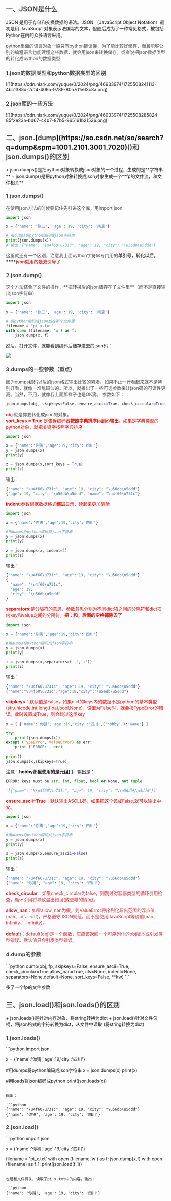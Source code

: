 <h2 id="348fd3ee"><font style="color:rgb(79, 79, 79);">一、JSON是什么</font></h2>
JSON 是用于存储和交换数据的语法。JSON （JavaScript Object Notation）最初是用 JavaScript 对象表示法编写的文本，但随后成为了一种常见格式，被包括Python在内的众多语言采用。

<font style="color:rgb(77, 77, 77);">python里面的语言对象一般只有python能读懂，为了能比较好储存，而且能够让别的编程语言也能读懂这些数据，就会用json来转换储存。或者说把json数据类型的转化成python的数据类型</font>

<h3 id="ea54d42e"><font style="color:rgb(79, 79, 79);">1.json的数据类型和python数据类型的区别</font></h3>
![](https://cdn.nlark.com/yuque/0/2024/png/46933974/1725508241113-4bc1383d-2df4-409a-9789-80a7d1e63c3a.png)

<h3 id="bd8437dd"><font style="color:rgb(79, 79, 79);">2.json库的一些方法</font></h3>
![](https://cdn.nlark.com/yuque/0/2024/png/46933974/1725508285824-85f2e23a-bd67-44b7-87b5-965161b21536.png)

<h2 id="8f0f068c"><font style="color:rgb(79, 79, 79);">二、json.</font>[<font style="color:rgb(79, 79, 79);">dump</font>](https://so.csdn.net/so/search?q=dump&spm=1001.2101.3001.7020)<font style="color:rgb(79, 79, 79);">()和json.dumps()的区别</font></h2>
+ json.dumps()是把python对象转换成json对象的一个过程，生成的是**字符串**
+ json.dump()是把python对象转换成json对象生成一个**fp的文件流，和文件相关**

<h3 id="6b16e4d3"><font style="color:rgb(79, 79, 79);">1.json.dumps()</font></h3>
<font style="color:rgb(77, 77, 77);">在使用json方法的时候要记住先引进这个库，用import json</font>

```python
import json

x = {'name': '张三', 'age': 19, 'city': '南京'}

# 用dumps将python编码成json字符串
print(json.dumps(x))
# 输出：{"name": "\u4f60\u731c", "age": 19, "city": "\u56db\u5ddd"}
```

<font style="color:rgb(77, 77, 77);">这里就还有一个区别，注意我上面python字符串专门用的</font>**<font style="color:rgb(77, 77, 77);">单引号，转化以后，</font>****<font style="color:#DF2A3F;">json就用的是双引号了</font>**

<h3 id="87c78c50"><font style="color:rgb(79, 79, 79);">2.json.dump()</font></h3>
<font style="color:rgb(77, 77, 77);">这个方法结合了文件的操作，</font>**<font style="color:rgb(77, 77, 77);">把转换后的json储存在了文件里</font>**<font style="color:rgb(77, 77, 77);">（而不是直接输出json字符串）</font>

```python
import json

x = {'name': '张三', 'age': 19, 'city': '南京'}

# 将python编码成json放在那个文件里
filename = "pi_x.txt"
with open (filename, 'w') as f:
    json.dump(x, f)
```

然后，打开文件，就能看到编码后储存进去的json码：

![](https://cdn.nlark.com/yuque/0/2024/png/46933974/1725518020132-83d34523-a3ea-4768-b727-1ef5ea2277fd.png)

<h3 id="fc61ea41"><font style="color:rgb(79, 79, 79);">3.dumps的一些参数（重点）</font></h3>
<font style="color:rgb(77, 77, 77);">因为dumps编码以后的json格式输出比较的紧凑，如果不止一行看起来就不是特别好看，就像一堆乱码似的。所以，就推出了一些可选参数来让json码的可读性更高。当然，不用，就像我上面那样子也是OK滴。  
</font><font style="color:rgb(77, 77, 77);">参数如下：</font>

```python
json.dumps(obj, skipkeys=False, ensure_ascii=True, check_circular=True, allow_nan=True, cls=None, indent=None, separators=None, encoding="utf-8", default=None, sort_keys=False, **kw)
```

**<font style="color:#DF2A3F;">obj</font>**<font style="color:rgb(77, 77, 77);">:就是你要转化成json的对象。</font>  
**<font style="color:red;">sort_keys</font>**<font style="color:red;"> </font>**<font style="color:red;">= True</font>**<font style="color:red;">:是告诉编码器</font>**<font style="color:red;">按照字典排序(a到z)输出</font>**<font style="color:red;">。如果是字典类型的python对象，就把关键字按照字典排序</font>

```python
import json

x = {'name':'你猜','age':19,'city':'四川'}
y = json.dumps(x)
print(y)

z = json.dumps(x,sort_keys = True)
print(z)
```

输出：

```python
{"name": "\u4f60\u731c", "age": 19, "city": "\u56db\u5ddd"}
{"age": 19, "city": "\u56db\u5ddd", "name": "\u4f60\u731c"}
```

**<font style="color:rgb(255, 0, 0);">indent</font>**<font style="color:rgb(255, 0, 0);">:参数根据数据格式</font>**<font style="color:rgb(255, 0, 0);">缩进</font>**<font style="color:rgb(255, 0, 0);">显示，读起来更加清晰</font>

```python
import json

x = {'name':'你猜','age':19,'city':'四川'}

#用dumps将python编码成json字符串
y = json.dumps(x)
print(y)

z = json.dumps(x, indent=2)
print(z)
```

输出：

```python
{"name": "\u4f60\u731c", "age": 19, "city": "\u56db\u5ddd"}
{
  "name": "\u4f60\u731c",
  "age": 19,
  "city": "\u56db\u5ddd"
}
```

**<font style="color:rgb(255, 0, 0);">separators</font>**<font style="color:rgb(255, 0, 0);">:是分隔符的意思，参数意思分别为不同dict项之间的分隔符和dict项内key和value之间的分隔符，</font>**<font style="color:rgb(255, 0, 0);">把：和，后面的空格都除去了</font>**

```python
import json

x = {'name':'你猜','age':19,'city':'四川'}

#用dumps将python编码成json字符串
y = json.dumps(x)
print(y)

i = json.dumps(x,separators=(',',':'))
print(i)
```

输出：

```python
{"name": "\u4f60\u731c", "age": 19, "city": "\u56db\u5ddd"}
{"name":"\u4f60\u731c","age":19,"city":"\u56db\u5ddd"}
```

**<font style="color:rgb(255, 0, 0);">skipkeys</font>**<font style="color:rgb(255, 0, 0);">：默认值是False，如果dict的keys内的数据不是python的基本类型(str,unicode,int,long,float,bool,None)，设置为False时，就会报TypeError的错误。此时设置成True，则会跳过这类key </font>

```python
x = [ {'name':'你猜','age':19,'city':'四川',('hobby',):'Game'} ]

try:
    print(json.dumps(x))
except (TypeError, ValueError) as err:
    print ('ERROR:', err)
    
print()
json.dumps(x,skipkeys=True)
```

注意：**hobby那里使用的是元组[ ]**，输出是：

```python
ERROR: keys must be str, int, float, bool or None, not tuple

'[{"name": "\\u4f60\\u731c", "age": 19, "city": "\\u56db\\u5ddd"}]'
```

**<font style="color:rgb(255, 0, 0);">ensure_ascii=True</font>**<font style="color:rgb(255, 0, 0);">：默认输出ASCLL码，如果把这个该成False,就可以输出中文。</font>

```python
import json

x = {'name':'你猜','age':19,'city':'四川'}

#用dumps将python编码成json字符串
y = json.dumps(x)
print(y)

s = json.dumps(x,ensure_ascii=False)
print(s)
```

输出：

```python
{"name": "\u4f60\u731c", "age": 19, "city": "\u56db\u5ddd"}
{"name": "你猜", "age": 19, "city": "四川"}
```

**<font style="color:#DF2A3F;">check_circular</font>**<font style="color:#DF2A3F;">：如果check_circular为false，则跳过对容器类型的循环引用检查，循环引用将导致溢出错误(或更糟的情况)。</font>

**<font style="color:#DF2A3F;">allow_nan</font>**<font style="color:#DF2A3F;">：如果allow_nan为假，则ValueError将序列化超出范围的浮点值(nan、inf、-inf)，严格遵守JSON规范，而不是使用JavaScript等价值(nan、Infinity、-Infinity)。</font>

**<font style="color:#DF2A3F;">default</font>**<font style="color:#DF2A3F;">：default(obj)是一个函数，它应该返回一个可序列化的obj版本或引发类型错误。默认值只会引发类型错误。</font>

<h3 id="3da31d22"><font style="color:rgb(79, 79, 79);">4.dump的参数</font></h3>
```python
dump(obj, fp, skipkeys=False, ensure_ascii=True, check_circular=True,allow_nan=True, cls=None, indent=None, separators=None,default=None, sort_keys=False, **kw)
```

多了一个fp的文件参数

<h2 id="172eef4c"><font style="color:rgb(79, 79, 79);">三、json.load()和json.loads()的区别</font></h2>
+ json.loads()是针对内存对象，将string转换为dict
+ json.load()针对文件句柄，将json格式的字符转换为dict，从文件中读取 (将string转换为dict)

<h3 id="1babfc6c"><font style="color:rgb(79, 79, 79);">1.json.loads()</font></h3>
```python
import json

x = {'name':'你猜','age':19,'city':'四川'}

#用dumps将python编码成json字符串
x = json.dumps(x)
print(x)

#用loads将json编码成python
print(json.loads(x))
```

输出：

```python
{"name": "\u4f60\u731c", "age": 19, "city": "\u56db\u5ddd"}
{'name': '你猜', 'age': 19, 'city': '四川'}
```

<h3 id="ec3669b4"><font style="color:rgb(79, 79, 79);">2.json.load()</font></h3>
```python
import json

x = {'name':'你猜','age':19,'city':'四川'}

filename = 'pi_x.txt'
with open (filename,'w') as f:
    json.dump(x,f)
with open (filename) as f_1:
    print(json.load(f_1))
```

也是和文件有关，读取了pi_x.txt中的内容，输出：

```python
{'name': '你猜', 'age': 19, 'city': '四川'}
```

